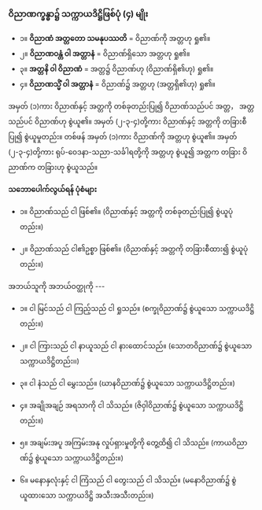 ### ဝိညာဏက္ခန္ဓာ၌ သက္ကာယဒိဋ္ဌိဖြစ်ပုံ (၄) မျိုး

- ၁။ **ဝိညာဏံ အတ္တတော သမနုပဿတိ** = ဝိညာဏ်ကို အတ္တဟု ရှု၏။
- ၂။ **ဝိညာဏဝန္တံ ဝါ အတ္တာနံ** = ဝိညာဏ်ရှိသော အတ္တဟု ရှု၏။
- ၃။ **အတ္တနိ ဝါ ဝိညာဏံ** = အတ္တ၌ ဝိညာဏ်ဟု (ဝိညာဏ်ရှိ၏ဟု) ရှု၏။
- ၄။ **ဝိညာဏသ္မိံ ဝါ အတ္တာနံ** = ဝိညာဏ်၌ အတ္တဟု (အတ္တရှိ၏ဟု) ရှု၏။

အမှတ် (၁)ကား ဝိညာဏ်နှင့် အတ္တကို တစ်ခုတည်းပြု၍ ဝိညာဏ်သည်ပင် အတ္တ， အတ္တသည်ပင် ဝိညာဏ်ဟု စွဲယူ၏။ 
အမှတ် (၂-၃-၄)တို့ကား ဝိညာဏ်နှင့် အတ္တကို တခြားစီပြု၍ စွဲယူမှုတည်း။ 
တစ်ဖန် အမှတ် (၁)ကား ဝိညာဏ်ကို အတ္တဟု စွဲယူ၏။ 
အမှတ် (၂-၃-၄)တို့ကား ရုပ်-ဝေဒနာ-သညာ-သင်္ခါရတို့ကို အတ္တဟု စွဲယူ၍ အတ္တက တခြား ဝိညာဏ်က တခြားဟု စွဲယူသည်။

**သဘောပေါက်လွယ်ရန် ပုံစံများ**

- ၁။ ဝိညာဏ်သည် ငါ ဖြစ်၏။ (ဝိညာဏ်နှင့် အတ္တကို တစ်ခုတည်းပြု၍ စွဲယူပုံတည်း။)

- ၂။ ဝိညာဏ်သည် ငါ၏ဥစ္စာ ဖြစ်၏။ (ဝိညာဏ်နှင့် အတ္တကို တခြားစီထား၍ စွဲယူပုံတည်း။)

အဘယ်သူကို အဘယ်ဝတ္ထုကို ---

- ၁။ ငါ မြင်သည် ငါ ကြည့်သည် ငါ ရှုသည်။ (စက္ခုဝိညာဏ်၌ စွဲယူသော သက္ကာယဒိဋ္ဌိ တည်း။)

- ၂။ ငါ ကြားသည် ငါ နာယူသည် ငါ နားထောင်သည်။ (သောတဝိညာဏ်၌ စွဲယူသော သက္ကာယဒိဋ္ဌိတည်း၊၊)

- ၃။ ငါ နံသည် ငါ မွှေးသည်။ (ဃာနဝိညာဏ်၌ စွဲယူသော သက္ကာယဒိဋ္ဌိတည်း။)

- ၄။ အချိုအချဉ် အရသာကို ငါ သိသည်။ (ဇိဝှါဝိညာဏ်၌ စွဲယူသော သက္ကာယဒိဋ္ဌိတည်း။)

- ၅။ အချမ်းအပူ အကြမ်းအနု လှုပ်ရှားမှုတို့ကို တွေ့ထိ၍ ငါ သိသည်။ (ကာယဝိညာဏ်၌ စွဲယူသော
သက္ကာယဒိဋ္ဌိတည်း။)

- ၆။ မနောနှလုံးနှင့် ငါ ကြံသည် ငါ တွေးသည် ငါ သိသည်။ (မနောဝိညာဏ်၌ စွဲယူထားသော သက္ကာယဒိဋ္ဌိ အသီးအသီးတည်း။)